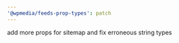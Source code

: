 ```yaml
---
'@wpmedia/feeds-prop-types': patch
---
```


add more props for sitemap and fix erroneous string types
